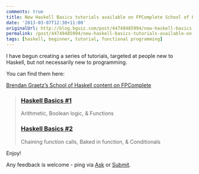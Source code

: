 ```yaml
---
comments: true
title: New Haskell Basics tutorials available on FPComplete School of Haskell
date: '2013-03-07T12:30+11:00'
originalUrl: http://blog.bguiz.com/post/44749485994/new-haskell-basics-tutorials-available-on-fpcomplete
permalink: /post/44749485994/new-haskell-basics-tutorials-available-on-fpcomplete/
tags: [haskell, beginner, tutorial, functional programming]
---
```


<p>I have begun creating a series of tutorials, targeted at people new to Haskell, but not necessarily new to programming.</p>
<p>You can find them here:</p>
<p><a href="https://www.fpcomplete.com/user/bguiz?" target="_blank">Brendan Graetz&#8217;s School of Haskell content on FPComplete</a></p>
<blockquote>
<h3><a href="https://www.fpcomplete.com/user/bguiz/haskell-basics-1" target="_blank">Haskell Basics #1</a></h3>
<p>Arithmetic, Boolean logic, &amp; Functions</p>
<h3><a href="https://www.fpcomplete.com/user/bguiz/haskell-basics-2" target="_blank">Haskell Basics #2</a></h3>
<p>Chaining function calls, Baked in function, &amp; Conditionals</p>
</blockquote>
<p>Enjoy!</p>
<p>Any feedback is welcome - ping via <a href="http://bguiz.com/ask" title="Ask Brendan Graetz anything" target="_blank">Ask</a> or <a href="http://bguiz.com/submit" title="Submit to Brendan Graetz" target="_blank">Submit</a>.</p>